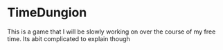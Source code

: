 # TimeDungion
This is a game that I will be slowly working on over the course of my free time. Its abit complicated to explain though
